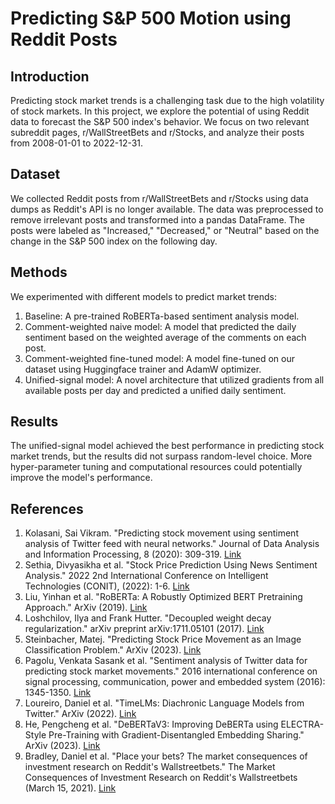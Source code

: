 # Predicting S&P 500 Motion using Reddit Posts

## Introduction
Predicting stock market trends is a challenging task due to the high volatility of stock markets. In this project, we explore the potential of using Reddit data to forecast the S&P 500 index's behavior. We focus on two relevant subreddit pages, r/WallStreetBets and r/Stocks, and analyze their posts from 2008-01-01 to 2022-12-31.

## Dataset
We collected Reddit posts from r/WallStreetBets and r/Stocks using data dumps as Reddit's API is no longer available. The data was preprocessed to remove irrelevant posts and transformed into a pandas DataFrame. The posts were labeled as "Increased," "Decreased," or "Neutral" based on the change in the S&P 500 index on the following day.

## Methods
We experimented with different models to predict market trends:
1. Baseline: A pre-trained RoBERTa-based sentiment analysis model.
2. Comment-weighted naive model: A model that predicted the daily sentiment based on the weighted average of the comments on each post.
3. Comment-weighted fine-tuned model: A model fine-tuned on our dataset using Huggingface trainer and AdamW optimizer.
4. Unified-signal model: A novel architecture that utilized gradients from all available posts per day and predicted a unified daily sentiment.

## Results
The unified-signal model achieved the best performance in predicting stock market trends, but the results did not surpass random-level choice. More hyper-parameter tuning and computational resources could potentially improve the model's performance.

## References
1. Kolasani, Sai Vikram. "Predicting stock movement using sentiment analysis of Twitter feed with neural networks." Journal of Data Analysis and Information Processing, 8 (2020): 309-319. [Link](https://www.scirp.org/pdf/jdaip_2020111613521357.pdf)
2. Sethia, Divyasikha et al. "Stock Price Prediction Using News Sentiment Analysis." 2022 2nd International Conference on Intelligent Technologies (CONIT), (2022): 1-6. [Link](https://ieeexplore.ieee.org/stamp/stamp.jsp?tp=&arnumber=9847747)
3. Liu, Yinhan et al. "RoBERTa: A Robustly Optimized BERT Pretraining Approach." ArXiv (2019). [Link](https://api.semanticscholar.org/CorpusID:198953378)
4. Loshchilov, Ilya and Frank Hutter. "Decoupled weight decay regularization." arXiv preprint arXiv:1711.05101 (2017). [Link](https://arxiv.org/abs/1711.05101)
5. Steinbacher, Matej. "Predicting Stock Price Movement as an Image Classification Problem." ArXiv (2023). [Link](https://arxiv.org/abs/2303.01111)
6. Pagolu, Venkata Sasank et al. "Sentiment analysis of Twitter data for predicting stock market movements." 2016 international conference on signal processing, communication, power and embedded system (2016): 1345-1350. [Link](https://ieeexplore.ieee.org/abstract/document/7955659?casa_token=Ac0IkivHgjQAAAAA:ovFEhuqknWXIVsgdCqqMthA_oGmRdEdPmq4IyyB5Y1MZx5MwcTIcKP6ftSo_kx2QGDS9V-E4VZE)
7. Loureiro, Daniel et al. "TimeLMs: Diachronic Language Models from Twitter." ArXiv (2022). [Link](https://arxiv.org/abs/2202.03829)
8. He, Pengcheng et al. "DeBERTaV3: Improving DeBERTa using ELECTRA-Style Pre-Training with Gradient-Disentangled Embedding Sharing." ArXiv (2023). [Link](https://arxiv.org/abs/2111.09543)
9. Bradley, Daniel et al. "Place your bets? The market consequences of investment research on Reddit's Wallstreetbets." The Market Consequences of Investment Research on Reddit's Wallstreetbets (March 15, 2021). [Link](https://papers.ssrn.com/sol3/papers.cfm?abstract_id=3806065)
